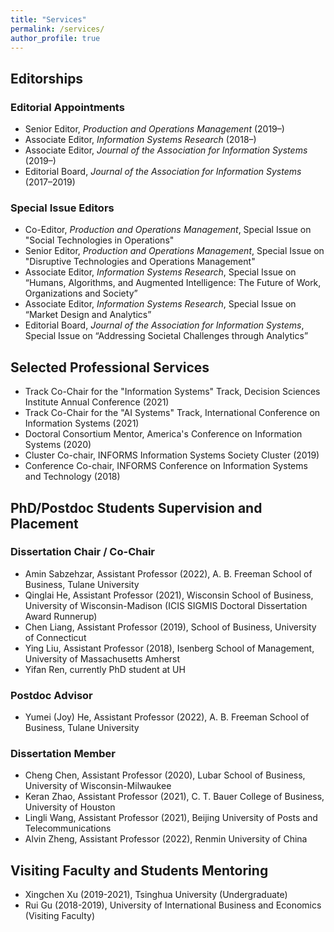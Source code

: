 ```yaml
---
title: "Services"
permalink: /services/
author_profile: true
---
```


## Editorships

### Editorial Appointments

- Senior Editor, *Production and Operations Management* (2019–)
- Associate Editor, *Information Systems Research* (2018–)
- Associate Editor, *Journal of the Association for Information Systems* (2019–)
- Editorial Board, *Journal of the Association for Information Systems* (2017–2019)

### Special Issue Editors

- Co-Editor, *Production and Operations Management*, Special Issue on "Social Technologies in Operations"
- Senior Editor, *Production and Operations Management*, Special Issue on "Disruptive Technologies and Operations Management"
- Associate Editor, *Information Systems Research*, Special Issue on “Humans, Algorithms, and Augmented Intelligence: The Future of Work, Organizations and Society”
- Associate Editor, *Information Systems Research*, Special Issue on “Market Design and Analytics”
- Editorial Board, *Journal of the Association for Information Systems*, Special Issue on “Addressing Societal Challenges through Analytics”

## Selected Professional Services

- Track Co-Chair for the "Information Systems" Track, Decision Sciences Institute Annual Conference (2021)
- Track Co-Chair for the "AI Systems" Track, International Conference on Information Systems (2021)
- Doctoral Consortium Mentor, America's Conference on Information Systems (2020)
- Cluster Co-chair, INFORMS Information Systems Society Cluster (2019)
- Conference Co-chair, INFORMS Conference on Information Systems and Technology (2018)
 
<!-- <hr style="clear:both;visibility: hidden;" />   -->

## PhD/Postdoc Students Supervision and Placement

### Dissertation Chair / Co-Chair
- Amin Sabzehzar, Assistant Professor (2022), A. B. Freeman School of Business, Tulane University
- Qinglai He, Assistant Professor (2021), Wisconsin School of Business, University of Wisconsin-Madison (ICIS SIGMIS Doctoral Dissertation Award Runnerup)
- Chen Liang, Assistant Professor (2019), School of Business, University of Connecticut
- Ying Liu, Assistant Professor (2018), Isenberg School of Management, University of Massachusetts Amherst
- Yifan Ren, currently PhD student at UH

### Postdoc Advisor
- Yumei (Joy) He, Assistant Professor (2022), A. B. Freeman School of Business, Tulane University

### Dissertation Member
- Cheng Chen, Assistant Professor (2020), Lubar School of Business, University of Wisconsin-Milwaukee
- Keran Zhao, Assistant Professor (2021), C. T. Bauer College of Business, University of Houston
- Lingli Wang, Assistant Professor (2021), Beijing University of Posts and Telecommunications
- Alvin Zheng, Assistant Professor (2022), Renmin University of China

## Visiting Faculty and Students Mentoring
- Xingchen Xu (2019-2021), Tsinghua University (Undergraduate)
- Rui Gu (2018-2019), University of International Business and Economics (Visiting Faculty)
